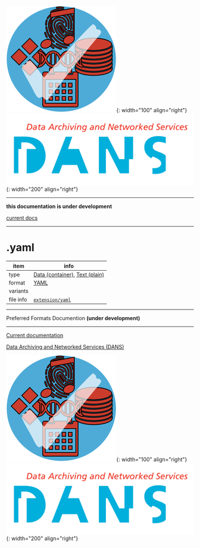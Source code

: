 ![img](../images/formats.png){: width="100" align="right"}
![img](../images/DANS.png){: width="200" align="right"}

---

**this documentation is under development**

[current docs]({{preferredFormats}})

---



# .yaml

item | info
--- | ---
type | [Data (container)](../dataTypes/dataContainer.md), [Text (plain)](../dataTypes/textPlain.md)
format | [YAML](../fileFormats/yaml.md)
variants | 
file info | [`extension/yaml`]({{fileinfo}}/yaml)




---

Preferred Formats Documention **(under development)**

---

[Current documentation]({{preferredFormats}})

[Data Archiving and Networked Services (DANS)]({{dans}})

![img](../images/formats.png){: width="100" align="right"}
![img](../images/DANS.png){: width="200" align="right"}
